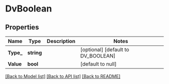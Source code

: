 # DvBoolean

## Properties
Name | Type | Description | Notes
------------ | ------------- | ------------- | -------------
**Type_** | **string** |  | [optional] [default to DV_BOOLEAN]
**Value** | **bool** |  | [default to null]

[[Back to Model list]](../README.md#documentation-for-models) [[Back to API list]](../README.md#documentation-for-api-endpoints) [[Back to README]](../README.md)

